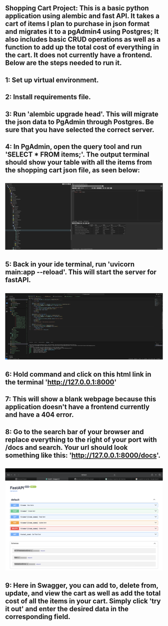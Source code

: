 ## Shopping Cart Project: This is a basic python application using alembic and fast API. It takes a cart of items I plan to purchase in json format and migrates it to a pgAdmin4 using Postgres; It also includes basic CRUD operations as well as a function to add up the total cost of everything in the cart. It does not currently have a frontend. Below are the steps needed to run it.

## 1: Set up virtual environment.
## 2: Install requirements file.
## 3: Run 'alembic upgrade head'. This will migrate the json data to PgAdmin through Postgres. Be sure that you have selected the correct server.
## 4: In PgAdmin, open the query tool and run 'SELECT * FROM items;'. The output terminal should show your table with all the items from the shopping cart json file, as seen below:
## ![image-id](screenshots/pgadmin.png) 
## 5: Back in your ide terminal, run 'uvicorn main:app --reload'. This will start the server for fastAPI.
## ![image-id](screenshots/uvicorn.png)
## 6: Hold command and click on this html link in the terminal 'http://127.0.0.1:8000'
## 7: This will show a blank webpage because this application doesn't have a frontend currently and have a 404 error. 
## 8: Go to the search bar of your browser and replace everything to the right of your port with /docs and search. Your url should look something like this: 'http://127.0.0.1:8000/docs'. 
## ![image-id](screenshots/swagger.png)
## 9: Here in Swagger, you can add to, delete from, update, and view the cart as well as add the total cost of all the items in your cart. Simply click 'try it out' and enter the desired data in the corresponding field.
